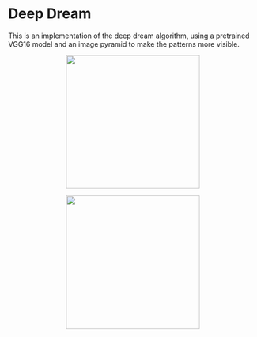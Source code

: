 # Deep Dream
 
This is an implementation of the deep dream algorithm, using a pretrained VGG16 model and an image pyramid to make the patterns more visible.


<p align="center">
<img src="data/Original images/Forest_lr_1e-4.png" width="270px">
</p>


<p align="center">
<img src="data/Original images/sky_lr_3e-4.png" width="270px">
</p>